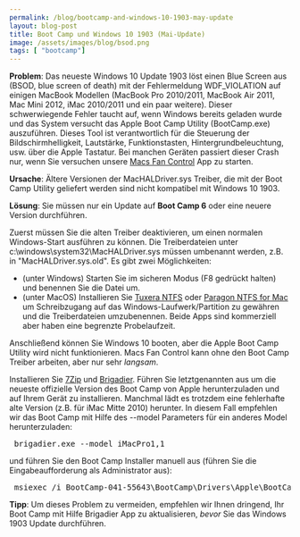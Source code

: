 ```yaml
---
permalink: /blog/bootcamp-and-windows-10-1903-may-update
layout: blog-post
title: Boot Camp und Windows 10 1903 (Mai-Update)
image: /assets/images/blog/bsod.png
tags: [ "bootcamp"]
---
```


**Problem**: Das neueste Windows 10 Update 1903 löst einen Blue Screen aus (BSOD, blue screen of death) mit der Fehlermeldung WDF_VIOLATION auf einigen MacBook Modellen (MacBook Pro 2010/2011, MacBook Air 2011, Mac Mini 2012, iMac 2010/2011 und ein paar weitere). Dieser schwerwiegende Fehler taucht auf, wenn Windows bereits geladen wurde und das System versucht das Apple Boot Camp Utility (BootCamp.exe) auszuführen. Dieses Tool ist verantwortlich für die Steuerung der Bildschirmhelligkeit, Lautstärke, Funktionstasten, Hintergrundbeleuchtung, usw. über die Apple Tastatur. Bei manchen Geräten passiert dieser Crash nur, wenn Sie versuchen unsere [Macs Fan Control](/macs-fan-control) App zu starten.

<!--more-->

**Ursache**: Ältere Versionen der MacHALDriver.sys Treiber, die mit der Boot Camp Utility geliefert werden sind nicht kompatibel mit Windows 10 1903.

**Lösung**: Sie müssen nur ein Update auf **Boot Camp 6** oder eine neuere Version durchführen.

Zuerst müssen Sie die alten Treiber deaktivieren, um einen normalen Windows-Start ausführen zu können. Die Treiberdateien unter c:\windows\system32\MacHALDriver.sys müssen umbenannt werden, z.B. in "MacHALDriver.sys.old". Es gibt zwei Möglichkeiten:
   - (unter Windows) Starten Sie im sicheren Modus (F8 gedrückt halten) und benennen Sie die Datei um.
   - (unter MacOS) Installieren Sie [Tuxera NTFS][3] oder [Paragon NTFS for Mac][4] um Schreibzugang auf das Windows-Laufwerk/Partition zu gewähren und die Treiberdateien umzubenennen. Beide Apps sind kommerziell aber haben eine begrenzte Probelaufzeit.

   Anschließend können Sie Windows 10 booten, aber die Apple Boot Camp Utility wird nicht funktionieren. Macs Fan Control kann ohne den Boot Camp Treiber arbeiten, aber nur sehr _langsam_.

Installieren Sie [7Zip][1] und [Brigadier][2]. Führen Sie letztgenannten aus um die neueste offizielle Version des Boot Camp von Apple herunterzuladen und auf Ihrem Gerät zu installieren. Manchmal lädt es trotzdem eine fehlerhafte alte Version (z.B. für iMac Mitte 2010) herunter. In diesem Fall empfehlen wir das Boot Camp mit Hilfe des --model Parameters für ein anderes Model herunterzuladen:
<pre>
 brigadier.exe --model iMacPro1,1
</pre>
 und führen Sie den Boot Camp Installer manuell aus (führen Sie die Eingabeaufforderung als Administrator aus):
 <pre>
 msiexec /i BootCamp-041-55643\BootCamp\Drivers\Apple\BootCamp.msi
</pre>

**Tipp**: Um dieses Problem zu vermeiden, empfehlen wir Ihnen dringend, Ihr Boot Camp mit Hilfe Brigadier App zu aktualisieren, _bevor_ Sie das Windows 1903 Update durchführen.

[1]: https://www.7-zip.org/
[2]: https://github.com/timsutton/brigadier/releases
[3]: https://www.tuxera.com/products/tuxera-ntfs-for-mac/
[4]: https://www.paragon-drivers.com/en/ntfsmac/
